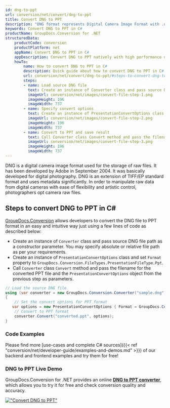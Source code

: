 ```yaml
---
id: dng-to-ppt
url: conversion/net/convert/dng-to-ppt
title: Convert DNG to PPT
description: "DNG format represents Digital Camera Image Format with .dng extension. Learn how to convert DNG to PPT file programmatically in C# language using GroupDocs.Conversion for .NET library."
keywords: Convert DNG to PPT in C#
productName: GroupDocs.Conversion for .NET
structuredData:
    productCode: conversion
    productPlatform: net
    appName: Convert DNG to PPT in C#
    appDescription: Convert DNG to PPT natively with high performance using C# language and server side GroupDocs.Conversion for .NET APIs, without the use of any software like Microsoft or Open Office.
    howTo:
        name: How to convert DNG to PPT in C# 
        description: Quick guide about how to convert DNG to PPT in C# with high performance and accuracy.
        url: conversion/net/convert/dng-to-ppt/#steps-to-convert-dng-to-ppt-in-c
        steps:
        - name: Load source DNG file 
          text: Create an instance of Converter class and pass source DNG file path as a constructor parameter. You may specify absolute or relative file path as per your requirements. 
          imageUrl: conversion/net/images/convert-file-step-1.png
          imageHeight: 196
          imageWidth: 737
        - name: Specify convert options 
          text: Create an instance of PresentationConvertOptions class.
          imageUrl: conversion/net/images/convert-file-step-2.png
          imageHeight: 196
          imageWidth: 737
        - name: Convert to PPT and save result 
          text: Call Converter class Convert method and pass the filename for the converted HTML file and the PresentationConvertOptions object from the previous step as parameters.
          imageUrl: conversion/net/images/convert-file-step-3.png
          imageHeight: 196
          imageWidth: 737
---
```


DNG is a digital camera image format used for the storage of raw files. It has been developed by Adobe in September 2004. It was basically developed for digital photography. DNG is an extension of TIFF/EP standard format and uses metadata significantly. In order to manipulate raw data from digital cameras with ease of flexibility and artistic control, photographers opt camera raw files.

## Steps to convert DNG to PPT in C#

[GroupDocs.Conversion](https://products.groupdocs.com/conversion/net) allows developers to convert the DNG file to PPT format in an easy and intuitive way just using a few lines of code as described below:

* Create an instance of `Converter` class and pass source DNG file path as a constructor parameter. You may specify absolute or relative file path as per your requirements. 
* Create an instance of `PresentationConvertOptions` class and set `Format` property to `GroupDocs.Conversion.FileTypes.PresentationFileType.Ppt`.
* Call `Converter` class `Convert` method and pass the filename for the converted PPT file and the `PresentationConvertOptions` object from the previous step as parameters.

```csharp
// Load the source DNG file
using (var converter = new GroupDocs.Conversion.Converter("sample.dng"))
{
    // Set the convert options for PPT format
   var options = new PresentationConvertOptions { Format = GroupDocs.Conversion.FileTypes.PresentationFileType.Ppt };
    // Convert to PPT format
    converter.Convert("converted.ppt", options);
}
```

### Code Examples

Please find more [use-cases and complete C# sources]({{< ref "conversion/net/developer-guide/examples-and-demos.md" >}}) of our backend and frontend examples and try them for free!

### DNG to PPT Live Demo

GroupDocs.Conversion for .NET provides an online [**DNG to PPT converter**](https://products.groupdocs.app/conversion/dng-to-ppt), which allows you to try it for free and check conversion quality and accuracy.

[!["Convert DNG to PPT"](conversion/net/images/convert-to-ppt/convert-dng-to-ppt.png)](https://products.groupdocs.app/conversion/dng-to-ppt)